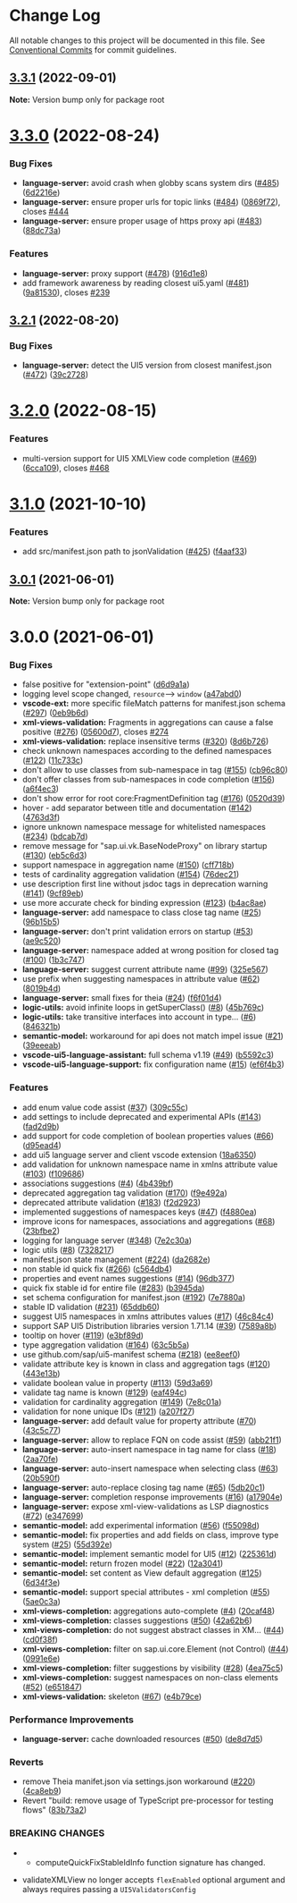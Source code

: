 # Change Log

All notable changes to this project will be documented in this file.
See [Conventional Commits](https://conventionalcommits.org) for commit guidelines.

## [3.3.1](https://github.com/SAP/ui5-language-assistant/compare/v3.3.0...v3.3.1) (2022-09-01)

**Note:** Version bump only for package root

# [3.3.0](https://github.com/SAP/ui5-language-assistant/compare/v3.2.1...v3.3.0) (2022-08-24)

### Bug Fixes

- **language-server:** avoid crash when globby scans system dirs ([#485](https://github.com/SAP/ui5-language-assistant/issues/485)) ([6d2216e](https://github.com/SAP/ui5-language-assistant/commit/6d2216ea16c3613a3805f3d3920d3ce7315ce12a))
- **language-server:** ensure proper urls for topic links ([#484](https://github.com/SAP/ui5-language-assistant/issues/484)) ([0869f72](https://github.com/SAP/ui5-language-assistant/commit/0869f7269bf015a6e56cda4eec446617814261ae)), closes [#444](https://github.com/SAP/ui5-language-assistant/issues/444)
- **language-server:** ensure proper usage of https proxy api ([#483](https://github.com/SAP/ui5-language-assistant/issues/483)) ([88dc73a](https://github.com/SAP/ui5-language-assistant/commit/88dc73adbe32f816821546861f5b09ed243d9db7))

### Features

- **language-server:** proxy support ([#478](https://github.com/SAP/ui5-language-assistant/issues/478)) ([916d1e8](https://github.com/SAP/ui5-language-assistant/commit/916d1e8d7f8309ddac19364d903357143442b7b0))
- add framework awareness by reading closest ui5.yaml ([#481](https://github.com/SAP/ui5-language-assistant/issues/481)) ([9a81530](https://github.com/SAP/ui5-language-assistant/commit/9a8153081def735df610b0709220411dd1ba0a69)), closes [#239](https://github.com/SAP/ui5-language-assistant/issues/239)

## [3.2.1](https://github.com/SAP/ui5-language-assistant/compare/v3.2.0...v3.2.1) (2022-08-20)

### Bug Fixes

- **language-server:** detect the UI5 version from closest manifest.json ([#472](https://github.com/SAP/ui5-language-assistant/issues/472)) ([39c2728](https://github.com/SAP/ui5-language-assistant/commit/39c2728809e02ac57e624c4b8e02a046d5f67b2d))

# [3.2.0](https://github.com/SAP/ui5-language-assistant/compare/v3.1.0...v3.2.0) (2022-08-15)

### Features

- multi-version support for UI5 XMLView code completion ([#469](https://github.com/SAP/ui5-language-assistant/issues/469)) ([6cca109](https://github.com/SAP/ui5-language-assistant/commit/6cca1092e01fbb77fdc510d039f0ce94529b2a9e)), closes [#468](https://github.com/SAP/ui5-language-assistant/issues/468)

# [3.1.0](https://github.com/SAP/ui5-language-assistant/compare/v3.0.1...v3.1.0) (2021-10-10)

### Features

- add src/manifest.json path to jsonValidation ([#425](https://github.com/SAP/ui5-language-assistant/issues/425)) ([f4aaf33](https://github.com/SAP/ui5-language-assistant/commit/f4aaf333aeb17c1238747990e549edfa674830b6))

## [3.0.1](https://github.com/SAP/ui5-language-assistant/compare/v3.0.0...v3.0.1) (2021-06-01)

**Note:** Version bump only for package root

# 3.0.0 (2021-06-01)

### Bug Fixes

- false positive for "extension-point" ([d6d9a1a](https://github.com/SAP/ui5-language-assistant/commit/d6d9a1aee4f0ed561f2e105ddb98dbc2a554d65f))
- logging level scope changed, `resource`--> `window` ([a47abd0](https://github.com/SAP/ui5-language-assistant/commit/a47abd00c72a16a7cce960ddce4ad0a400c4c236))
- **vscode-ext:** more specific fileMatch patterns for manifest.json schema ([#297](https://github.com/SAP/ui5-language-assistant/issues/297)) ([0eb9b6d](https://github.com/SAP/ui5-language-assistant/commit/0eb9b6d205b9a1d12cf5559e6b1299e708b5819f))
- **xml-views-validation:** Fragments in aggregations can cause a false positive ([#276](https://github.com/SAP/ui5-language-assistant/issues/276)) ([05600d7](https://github.com/SAP/ui5-language-assistant/commit/05600d7fe62e8ba4bd9c2a49c25e15b0da744b76)), closes [#274](https://github.com/SAP/ui5-language-assistant/issues/274)
- **xml-views-validation:** replace insensitive terms ([#320](https://github.com/SAP/ui5-language-assistant/issues/320)) ([8d6b726](https://github.com/SAP/ui5-language-assistant/commit/8d6b7268a0000c81e3d50ee0ebfde141b836d47f))
- check unknown namespaces according to the defined namespaces ([#122](https://github.com/SAP/ui5-language-assistant/issues/122)) ([11c733c](https://github.com/SAP/ui5-language-assistant/commit/11c733ca74c7b994cedfba2a54d398f803201dfa))
- don't allow to use classes from sub-namespace in tag ([#155](https://github.com/SAP/ui5-language-assistant/issues/155)) ([cb96c80](https://github.com/SAP/ui5-language-assistant/commit/cb96c80890f74f8d4ce90648ea6b1f2d915bfccc))
- don't offer classes from sub-namespaces in code completion ([#156](https://github.com/SAP/ui5-language-assistant/issues/156)) ([a6f4ec3](https://github.com/SAP/ui5-language-assistant/commit/a6f4ec37a9e496acd029aae43f7f82c65e7db8fa))
- don't show error for root core:FragmentDefinition tag ([#176](https://github.com/SAP/ui5-language-assistant/issues/176)) ([0520d39](https://github.com/SAP/ui5-language-assistant/commit/0520d399ba2c8d2799912ac44f50263326d60a0e))
- hover - add separator between title and documentation ([#142](https://github.com/SAP/ui5-language-assistant/issues/142)) ([4763d3f](https://github.com/SAP/ui5-language-assistant/commit/4763d3fe88d7d1bbe3e23f2a49fc5cb00ab66032))
- ignore unknown namespace message for whitelisted namespaces ([#234](https://github.com/SAP/ui5-language-assistant/issues/234)) ([bdcab7d](https://github.com/SAP/ui5-language-assistant/commit/bdcab7d3d984cf96819874c8f507a2898bc671d5))
- remove message for "sap.ui.vk.BaseNodeProxy" on library startup ([#130](https://github.com/SAP/ui5-language-assistant/issues/130)) ([eb5c6d3](https://github.com/SAP/ui5-language-assistant/commit/eb5c6d3a6da7a1580a199f214d4e855853095335))
- support namespace in aggregation name ([#150](https://github.com/SAP/ui5-language-assistant/issues/150)) ([cff718b](https://github.com/SAP/ui5-language-assistant/commit/cff718b4a2cfddc01cc5e44bd42eca68a8831832))
- tests of cardinality aggregation validation ([#154](https://github.com/SAP/ui5-language-assistant/issues/154)) ([76dec21](https://github.com/SAP/ui5-language-assistant/commit/76dec21dc668521ced4b1f4085d42819bb662049))
- use description first line without jsdoc tags in deprecation warning ([#141](https://github.com/SAP/ui5-language-assistant/issues/141)) ([9cf89eb](https://github.com/SAP/ui5-language-assistant/commit/9cf89ebda9dbf80c00b499e66cb44fabeb4d3553))
- use more accurate check for binding expression ([#123](https://github.com/SAP/ui5-language-assistant/issues/123)) ([b4ac8ae](https://github.com/SAP/ui5-language-assistant/commit/b4ac8ae44dd97bcdea2bf26ac55f888ffc817206))
- **language-server:** add namespace to class close tag name ([#25](https://github.com/SAP/ui5-language-assistant/issues/25)) ([96b15b5](https://github.com/SAP/ui5-language-assistant/commit/96b15b5b0a5ef5ce7201cf9b6c8975b16cfd6dec))
- **language-server:** don't print validation errors on startup ([#53](https://github.com/SAP/ui5-language-assistant/issues/53)) ([ae9c520](https://github.com/SAP/ui5-language-assistant/commit/ae9c52015590622952116e47173dff95ab30785d))
- **language-server:** namespace added at wrong position for closed tag ([#100](https://github.com/SAP/ui5-language-assistant/issues/100)) ([1b3c747](https://github.com/SAP/ui5-language-assistant/commit/1b3c747ff44a2932383bfb64d1bf44614d8ac3b7))
- **language-server:** suggest current attribute name ([#99](https://github.com/SAP/ui5-language-assistant/issues/99)) ([325e567](https://github.com/SAP/ui5-language-assistant/commit/325e567ec63a5acd46a9d9dc882d5a7bd665f3b8))
- use prefix when suggesting namespaces in attribute value ([#62](https://github.com/SAP/ui5-language-assistant/issues/62)) ([8019b4d](https://github.com/SAP/ui5-language-assistant/commit/8019b4d96401a8c476493f2db49c8a2cc596caf3))
- **language-server:** small fixes for theia ([#24](https://github.com/SAP/ui5-language-assistant/issues/24)) ([f6f01d4](https://github.com/SAP/ui5-language-assistant/commit/f6f01d4aba8712da5512baed1beb85b10935c3be))
- **logic-utils:** avoid infinite loops in getSuperClass() ([#8](https://github.com/SAP/ui5-language-assistant/issues/8)) ([45b769c](https://github.com/SAP/ui5-language-assistant/commit/45b769c13d651d2e77c6d401e776994515c1e1ea))
- **logic-utils:** take transitive interfaces into account in type… ([#6](https://github.com/SAP/ui5-language-assistant/issues/6)) ([846321b](https://github.com/SAP/ui5-language-assistant/commit/846321be0636aecabe57a044538d3e00540ea90c))
- **semantic-model:** workaround for api does not match impel issue ([#21](https://github.com/SAP/ui5-language-assistant/issues/21)) ([39eeeab](https://github.com/SAP/ui5-language-assistant/commit/39eeeabfac2012b7d5de0be39e9686535589f7ad))
- **vscode-ui5-language-assistant:** full schema v1.19 ([#49](https://github.com/SAP/ui5-language-assistant/issues/49)) ([b5592c3](https://github.com/SAP/ui5-language-assistant/commit/b5592c307a86d72408463868b218ef60989c2ff0))
- **vscode-ui5-language-support:** fix configuration name ([#15](https://github.com/SAP/ui5-language-assistant/issues/15)) ([ef6f4b3](https://github.com/SAP/ui5-language-assistant/commit/ef6f4b366c17d20be5482aeeb79276ae63c620bf))

### Features

- add enum value code assist ([#37](https://github.com/SAP/ui5-language-assistant/issues/37)) ([309c55c](https://github.com/SAP/ui5-language-assistant/commit/309c55c6047438d75e0b68c47d686cf2778f27b7))
- add settings to include deprecated and experimental APIs ([#143](https://github.com/SAP/ui5-language-assistant/issues/143)) ([fad2d9b](https://github.com/SAP/ui5-language-assistant/commit/fad2d9b0c998fa2a1f3d8d4cd7ba8e997d24d30b))
- add support for code completion of boolean properties values ([#66](https://github.com/SAP/ui5-language-assistant/issues/66)) ([d95ead4](https://github.com/SAP/ui5-language-assistant/commit/d95ead46697b6508785aa331c7594b0c20470582))
- add ui5 language server and client vscode extension ([18a6350](https://github.com/SAP/ui5-language-assistant/commit/18a635087de1846bb7f21e6dc4c3833e77dd8cfc))
- add validation for unknown namespace name in xmlns attribute value ([#103](https://github.com/SAP/ui5-language-assistant/issues/103)) ([f109686](https://github.com/SAP/ui5-language-assistant/commit/f1096861ec041372a349d7f17d755b0483aad1e6))
- associations suggestions ([#4](https://github.com/SAP/ui5-language-assistant/issues/4)) ([4b439bf](https://github.com/SAP/ui5-language-assistant/commit/4b439bfd628d564b9154aaa08624e9920a1a8360))
- deprecated aggregation tag validation ([#170](https://github.com/SAP/ui5-language-assistant/issues/170)) ([f9e492a](https://github.com/SAP/ui5-language-assistant/commit/f9e492aae72ff0230542901fedcb5c5f93b06a21))
- deprecated attribute validation ([#183](https://github.com/SAP/ui5-language-assistant/issues/183)) ([f2d2923](https://github.com/SAP/ui5-language-assistant/commit/f2d29237e633cf30454f7ecba03fed1e940e999f))
- implemented suggestions of namespaces keys ([#47](https://github.com/SAP/ui5-language-assistant/issues/47)) ([f4880ea](https://github.com/SAP/ui5-language-assistant/commit/f4880ea3f9105cac0d6d6a1606c18b9081893313))
- improve icons for namespaces, associations and aggregations ([#68](https://github.com/SAP/ui5-language-assistant/issues/68)) ([23bfbe2](https://github.com/SAP/ui5-language-assistant/commit/23bfbe22345bc558ddae28ca74de6b94fcc0aaa0))
- logging for language server ([#348](https://github.com/SAP/ui5-language-assistant/issues/348)) ([7e2c30a](https://github.com/SAP/ui5-language-assistant/commit/7e2c30a86cef9b239856dbef6df0f8785a210fc1))
- logic utils ([#8](https://github.com/SAP/ui5-language-assistant/issues/8)) ([7328217](https://github.com/SAP/ui5-language-assistant/commit/7328217088e82994cd7ff548a89a4a3c48cf9a76))
- manifest.json state management ([#224](https://github.com/SAP/ui5-language-assistant/issues/224)) ([da2682e](https://github.com/SAP/ui5-language-assistant/commit/da2682e474ff13d42ad913a6c7e57bb65d546f66))
- non stable id quick fix ([#266](https://github.com/SAP/ui5-language-assistant/issues/266)) ([c564db4](https://github.com/SAP/ui5-language-assistant/commit/c564db4ed7a5ec9e026be0f10a72c734a366c3f7))
- properties and event names suggestions ([#14](https://github.com/SAP/ui5-language-assistant/issues/14)) ([96db377](https://github.com/SAP/ui5-language-assistant/commit/96db37770f094c7b5437098651a75f287fdb7858))
- quick fix stable id for entire file ([#283](https://github.com/SAP/ui5-language-assistant/issues/283)) ([b3945da](https://github.com/SAP/ui5-language-assistant/commit/b3945da286479d0cca1955dba092cba44f4359fa))
- set schema configuration for manifest.json ([#192](https://github.com/SAP/ui5-language-assistant/issues/192)) ([7e7880a](https://github.com/SAP/ui5-language-assistant/commit/7e7880af58a52f59241b956faa77f757a310b95f))
- stable ID validation ([#231](https://github.com/SAP/ui5-language-assistant/issues/231)) ([65ddb60](https://github.com/SAP/ui5-language-assistant/commit/65ddb60844274beb309bfb1c32a3698ec3ec15c4))
- suggest UI5 namespaces in xmlns attributes values ([#17](https://github.com/SAP/ui5-language-assistant/issues/17)) ([46c84c4](https://github.com/SAP/ui5-language-assistant/commit/46c84c4c5e2030fea255895a06cecbb5828fe31b))
- support SAP UI5 Distribution libraries version 1.71.14 ([#39](https://github.com/SAP/ui5-language-assistant/issues/39)) ([7589a8b](https://github.com/SAP/ui5-language-assistant/commit/7589a8bb97a2cf387b66583229c12f3fa971c28e))
- tooltip on hover ([#119](https://github.com/SAP/ui5-language-assistant/issues/119)) ([e3bf89d](https://github.com/SAP/ui5-language-assistant/commit/e3bf89d8889eac8ed8f6420a3cb744abbe44f6b2))
- type aggregation validation ([#164](https://github.com/SAP/ui5-language-assistant/issues/164)) ([63c5b5a](https://github.com/SAP/ui5-language-assistant/commit/63c5b5a9ddcd10a5557b7b69c94371f2bebab7f6))
- use github.com/sap/ui5-manifest schema ([#218](https://github.com/SAP/ui5-language-assistant/issues/218)) ([ee8eef0](https://github.com/SAP/ui5-language-assistant/commit/ee8eef061f73ffac18ec9dee8dc119c11761e17b))
- validate attribute key is known in class and aggregation tags ([#120](https://github.com/SAP/ui5-language-assistant/issues/120)) ([443e13b](https://github.com/SAP/ui5-language-assistant/commit/443e13b55b22d982391f1d3972ea97f350d472a9))
- validate boolean value in property ([#113](https://github.com/SAP/ui5-language-assistant/issues/113)) ([59d3a69](https://github.com/SAP/ui5-language-assistant/commit/59d3a699c7557bc25adfbf19091981813bade4b0))
- validate tag name is known ([#129](https://github.com/SAP/ui5-language-assistant/issues/129)) ([eaf494c](https://github.com/SAP/ui5-language-assistant/commit/eaf494c5278d8c1200925a01daabcde9942f8dbc))
- validation for cardinality aggregation ([#149](https://github.com/SAP/ui5-language-assistant/issues/149)) ([7e8c01a](https://github.com/SAP/ui5-language-assistant/commit/7e8c01a773584b34505b70fded387520ae1bb798))
- validation for none unique IDs ([#121](https://github.com/SAP/ui5-language-assistant/issues/121)) ([a207f27](https://github.com/SAP/ui5-language-assistant/commit/a207f2791c42b654fff5e82a9c51857a3b875bcf))
- **language-server:** add default value for property attribute ([#70](https://github.com/SAP/ui5-language-assistant/issues/70)) ([43c5c77](https://github.com/SAP/ui5-language-assistant/commit/43c5c77fd69b44b728a6dfe9451cad0f186e2073))
- **language-server:** allow to replace FQN on code assist ([#59](https://github.com/SAP/ui5-language-assistant/issues/59)) ([abb21f1](https://github.com/SAP/ui5-language-assistant/commit/abb21f1820d0babc6df86b01dde16eb1e956dbe9))
- **language-server:** auto-insert namespace in tag name for class ([#18](https://github.com/SAP/ui5-language-assistant/issues/18)) ([2aa70fe](https://github.com/SAP/ui5-language-assistant/commit/2aa70fe372567530a69a7dbf5e472a63d551c696))
- **language-server:** auto-insert namespace when selecting class ([#63](https://github.com/SAP/ui5-language-assistant/issues/63)) ([20b590f](https://github.com/SAP/ui5-language-assistant/commit/20b590f04036aeeb4e789a1c896f336485b3c543))
- **language-server:** auto-replace closing tag name ([#65](https://github.com/SAP/ui5-language-assistant/issues/65)) ([5db20c1](https://github.com/SAP/ui5-language-assistant/commit/5db20c1fbdb2d569e1b1961ffd89f38381d1d4ef))
- **language-server:** completion response improvements ([#16](https://github.com/SAP/ui5-language-assistant/issues/16)) ([a17904e](https://github.com/SAP/ui5-language-assistant/commit/a17904eac77ebc9087056a9808ab8449ad2dc38c))
- **language-server:** expose xml-view-validations as LSP diagnostics ([#72](https://github.com/SAP/ui5-language-assistant/issues/72)) ([e347699](https://github.com/SAP/ui5-language-assistant/commit/e3476992864a83b68172b4f60287e12619aadddf))
- **semantic-model:** add experimental information ([#56](https://github.com/SAP/ui5-language-assistant/issues/56)) ([f55098d](https://github.com/SAP/ui5-language-assistant/commit/f55098dc7fc949395efef04335667a0bc55e9d8e))
- **semantic-model:** fix properties and add fields on class, improve type system ([#25](https://github.com/SAP/ui5-language-assistant/issues/25)) ([55d392e](https://github.com/SAP/ui5-language-assistant/commit/55d392ed01dfc7d40b6ae57bb9ae92464dffee95))
- **semantic-model:** implement semantic model for UI5 ([#12](https://github.com/SAP/ui5-language-assistant/issues/12)) ([225361d](https://github.com/SAP/ui5-language-assistant/commit/225361dfa3e1d9a7a5d84eb80c7cc9e7c04a1269))
- **semantic-model:** return frozen model ([#22](https://github.com/SAP/ui5-language-assistant/issues/22)) ([12a3041](https://github.com/SAP/ui5-language-assistant/commit/12a30411c103f28d47ea79a25f10ce94dea5ec06))
- **semantic-model:** set content as View default aggregation ([#125](https://github.com/SAP/ui5-language-assistant/issues/125)) ([6d34f3e](https://github.com/SAP/ui5-language-assistant/commit/6d34f3e6438ab322aad450c7231a73876231f1ea))
- **semantic-model:** support special attributes - xml completion ([#55](https://github.com/SAP/ui5-language-assistant/issues/55)) ([5ae0c3a](https://github.com/SAP/ui5-language-assistant/commit/5ae0c3a818c6630de4503fc2551e568b6f3ce399))
- **xml-views-completion:** aggregations auto-complete ([#4](https://github.com/SAP/ui5-language-assistant/issues/4)) ([20caf48](https://github.com/SAP/ui5-language-assistant/commit/20caf48ba4669f15df6778988c2ba63a45aa9599))
- **xml-views-completion:** classes suggestions ([#50](https://github.com/SAP/ui5-language-assistant/issues/50)) ([42a62b6](https://github.com/SAP/ui5-language-assistant/commit/42a62b64d73862b5f4fe34b803964ffe98431f38))
- **xml-views-completion:** do not suggest abstract classes in XM… ([#44](https://github.com/SAP/ui5-language-assistant/issues/44)) ([cd0f38f](https://github.com/SAP/ui5-language-assistant/commit/cd0f38f683e56c2cd19ee9adee9f21bc22bd0a0c))
- **xml-views-completion:** filter on sap.ui.core.Element (not Control) ([#44](https://github.com/SAP/ui5-language-assistant/issues/44)) ([0991e6e](https://github.com/SAP/ui5-language-assistant/commit/0991e6e4322b0b0fc374542c429931cc8552eb2b))
- **xml-views-completion:** filter suggestions by visibility ([#28](https://github.com/SAP/ui5-language-assistant/issues/28)) ([4ea75c5](https://github.com/SAP/ui5-language-assistant/commit/4ea75c55c2f8ed44a3c0fb87fe29e0806543a070))
- **xml-views-completion:** suggest namespaces on non-class elements ([#52](https://github.com/SAP/ui5-language-assistant/issues/52)) ([e651847](https://github.com/SAP/ui5-language-assistant/commit/e651847587c9fb663b2c98e73179ed7e1999cf18))
- **xml-views-validation:** skeleton ([#67](https://github.com/SAP/ui5-language-assistant/issues/67)) ([e4b79ce](https://github.com/SAP/ui5-language-assistant/commit/e4b79ce04869214c842a2d6a373b6a09c2e5ab22))

### Performance Improvements

- **language-server:** cache downloaded resources ([#50](https://github.com/SAP/ui5-language-assistant/issues/50)) ([de8d7d5](https://github.com/SAP/ui5-language-assistant/commit/de8d7d5e38c76666cc2590a885127b202096f289))

### Reverts

- remove Theia manifet.json via settings.json workaround ([#220](https://github.com/SAP/ui5-language-assistant/issues/220)) ([4ca8eb9](https://github.com/SAP/ui5-language-assistant/commit/4ca8eb92c509a78ccc1f6ea9acac76cccdbc4fee))
- Revert "build: remove usage of TypeScript pre-processor for testing flows" ([83b73a2](https://github.com/SAP/ui5-language-assistant/commit/83b73a2abe43be921873670f2c6bce75f9bd1685))

### BREAKING CHANGES

- - computeQuickFixStableIdInfo function signature has changed.

* validateXMLView no longer accepts `flexEnabled` optional argument and always requires passing a `UI5ValidatorsConfig`

